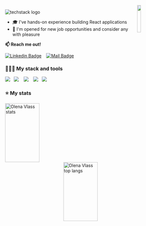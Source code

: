 
<img align="right" width="15%" src="https://github.com/ElenVlass/ElenVlass/assets/72293912/ad1a199a-ccec-4f7e-9139-149ba2fa6ba6"/>

![techstack logo](https://readme-components.vercel.app/api?component=logo&logo=👋&desc=Hello_Im_Mohammad_Hosein_Rostami&f&fill=linear-gradient%28to%20right%2C%20%231f1c2c%2C%20%23928dab%29)

- 🎓 I've hands-on experience building React applications
- 💼 I'm opened for new job opportunities and consider any with pleasure
  
**:mailbox:  Reach me out!**

[![Linkedin Badge](https://img.shields.io/badge/-Mohammad_Hosein_Rostami-0e76a8?style=flat&labelColor=0e76a8&logo=linkedin&logoColor=white)](https://www.linkedin.com/in/mohammad-hosein-rostami/)&nbsp;&nbsp;&nbsp;
[![Mail Badge](https://img.shields.io/badge/-Mohammad_Hosein_Rostami-c0392b?style=flat&labelColor=c0392b&logo=gmail&logoColor=white)](mohammad.hussein.rostami@gmail.com)&nbsp;&nbsp;&nbsp;

### 👨🏻‍💻 My stack and tools

<img  src="https://readme-components.vercel.app/api?component=logo&fill=linear-gradient%28to%20right%2C%20%231f1c2c%2C%20%23928dab%29&logo=typeScript&svgfill=2d79c7">&nbsp;&nbsp;&nbsp;<img  src="https://readme-components.vercel.app/api?component=logo&fill=linear-gradient%28to%20right%2C%20%231f1c2c%2C%20%23928dab%29&logo=javaScript&svgfill=f6df1c">&nbsp;&nbsp;&nbsp;
<img  src="https://readme-components.vercel.app/api?component=logo&fill=linear-gradient%28to%20right%2C%20%231f1c2c%2C%20%23928dab%29&logo=react&animation=spin&svgfill=15d8fe">&nbsp;&nbsp;&nbsp;
<img  src="https://readme-components.vercel.app/api?component=logo&fill=linear-gradient%28to%20right%2C%20%231f1c2c%2C%20%23928dab%29&logo=node.js&svgfill=659b60">&nbsp;&nbsp;&nbsp;<img  src="https://readme-components.vercel.app/api?component=logo&fill=linear-gradient%28to%20right%2C%20%231f1c2c%2C%20%23928dab%29&logo=nestjs&svgfill=d9214b">&nbsp;&nbsp;&nbsp;
<!-- <img  src="https://readme-components.vercel.app/api?component=logo&fill=linear-gradient%28to%20right%2C%20%231f1c2c%2C%20%23928dab%29&logo=python&svgfill=3e75a4">&nbsp;&nbsp;&nbsp;<img  src="https://readme-components.vercel.app/api?component=logo&fill=linear-gradient%28to%20right%2C%20%231f1c2c%2C%20%23928dab%29&logo=django&svgfill=092e1f">&nbsp;&nbsp;&nbsp; -->


### ⭐️ My stats

<img src="https://github-readme-stats.vercel.app/api?username=Mohammad-Hosein-rostami&show_icons=true&count_private=true&hide=stars&rank_icon=github&theme=radical&bg_color=0,1f1c2c,928dab&hide_border=true&border_radius=20" width="47%" alt="Olena Vlass stats" align="left" height="190">


<img src="https://github-readme-stats.vercel.app/api/top-langs?username=Mohammad-Hosein-Rostami&layout=compact&hide_progress=true&langs_count=6&theme=radical&bg_color=0,1f1c2c,928dab&hide_border=true&border_radius=20" width="47%" alt="Olena Vlass top langs" align="right" height="190"/>
